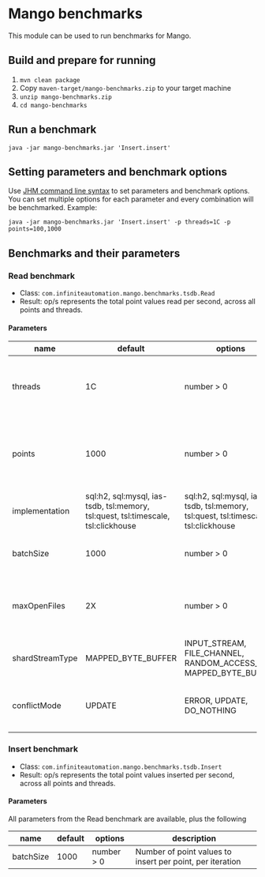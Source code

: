 # Mango benchmarks
This module can be used to run benchmarks for Mango.

## Build and prepare for running
1. `mvn clean package`
2. Copy `maven-target/mango-benchmarks.zip` to your target machine
3. `unzip mango-benchmarks.zip`
4. `cd mango-benchmarks`

## Run a benchmark

```shell
java -jar mango-benchmarks.jar 'Insert.insert'
```

## Setting parameters and benchmark options

Use [JHM command line syntax](https://github.com/guozheng/jmh-tutorial/blob/master/README.md) to set parameters and benchmark options.
You can set multiple options for each parameter and every combination will be benchmarked.
Example:

```shell
java -jar mango-benchmarks.jar 'Insert.insert' -p threads=1C -p points=100,1000
```

## Benchmarks and their parameters

### Read benchmark

* Class: `com.infiniteautomation.mango.benchmarks.tsdb.Read`
* Result: op/s represents the total point values read per second, across all points and threads.

#### Parameters

name | default | options | description
--- | --- | --- | ---
threads | 1C | number > 0 | Number of threads writing to TSDB, use "C" suffix to multiply by number of CPU cores
points | 1000 | number > 0 | Total number of data points, split between threads, use "C" suffix to multiply by number of CPU cores
implementation | sql:h2, sql:mysql, ias-tsdb, tsl:memory, tsl:quest, tsl:timescale, tsl:clickhouse | sql:h2, sql:mysql, ias-tsdb, tsl:memory, tsl:quest, tsl:timescale, tsl:clickhouse | PointValueDao implementation
batchSize | 1000 | number > 0 | Number of point values to read per point, per iteration
maxOpenFiles | 2X | number > 0 | IasTsdb max open files setting, use "X" suffix to multiply by number of points
shardStreamType | MAPPED_BYTE_BUFFER | INPUT_STREAM, FILE_CHANNEL, RANDOM_ACCESS_FILE, MAPPED_BYTE_BUFFER | IasTsdb shardStreamType setting
conflictMode | UPDATE | ERROR, UPDATE, DO_NOTHING | TSL strategy for handling unique constraint conflicts when inserting

### Insert benchmark

* Class: `com.infiniteautomation.mango.benchmarks.tsdb.Insert`
* Result: op/s represents the total point values inserted per second, across all points and threads.

#### Parameters

All parameters from the Read benchmark are available, plus the following

name | default | options | description
--- | --- | --- | ---
batchSize | 1000 | number > 0 | Number of point values to insert per point, per iteration
